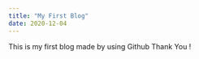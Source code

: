 ```yaml
---
title: "My First Blog"
date: 2020-12-04
---
```

This is my first blog made by using Github 
Thank You !
